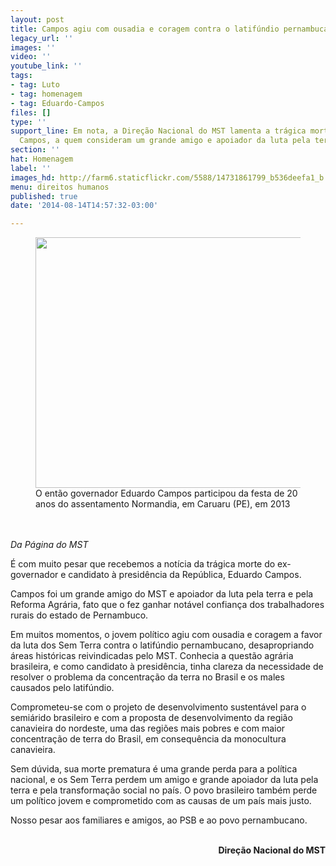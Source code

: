 ```yaml
---
layout: post
title: Campos agiu com ousadia e coragem contra o latifúndio pernambucano
legacy_url: ''
images: ''
video: ''
youtube_link: ''
tags:
- tag: Luto
- tag: homenagem
- tag: Eduardo-Campos
files: []
type: ''
support_line: Em nota, a Direção Nacional do MST lamenta a trágica morte de Eduardo
  Campos, a quem consideram um grande amigo e apoiador da luta pela terra.
section: ''
hat: Homenagem
label: ''
images_hd: http://farm6.staticflickr.com/5588/14731861799_b536deefa1_b.jpg
menu: direitos humanos
published: true
date: '2014-08-14T14:57:32-03:00'

---
```

<figure class="image"><img alt="" height="401" src="http://farm6.staticflickr.com/5588/14731861799_b536deefa1_b.jpg" width="600" />
<figcaption>O ent&atilde;o governador Eduardo Campos participou da festa de 20 anos do assentamento Normandia, em Caruaru (PE), em 2013<br />
</figcaption>
</figure>

<p><br />
<br />
<em>Da P&aacute;gina do MST</em></p>

<p>&Eacute; com muito pesar que recebemos a not&iacute;cia da tr&aacute;gica morte do ex-governador e candidato &agrave; presid&ecirc;ncia da Rep&uacute;blica, Eduardo Campos.</p>

<p>Campos foi um grande amigo do MST e apoiador da luta pela terra e pela Reforma Agr&aacute;ria, fato que o fez ganhar not&aacute;vel confian&ccedil;a dos trabalhadores rurais do estado de Pernambuco.</p>

<p>Em muitos momentos, o jovem pol&iacute;tico agiu com ousadia e coragem a favor da luta dos Sem Terra contra o latif&uacute;ndio pernambucano, desapropriando &aacute;reas hist&oacute;ricas reivindicadas pelo MST. Conhecia a quest&atilde;o agr&aacute;ria brasileira, e como candidato &agrave; presid&ecirc;ncia, tinha clareza da necessidade de resolver o problema da concentra&ccedil;&atilde;o da terra no Brasil e os males causados pelo latif&uacute;ndio.</p>

<p>Comprometeu-se com o projeto de desenvolvimento sustent&aacute;vel para o semi&aacute;rido brasileiro e com a proposta de desenvolvimento da regi&atilde;o canavieira do nordeste, uma das regi&otilde;es mais pobres e com maior concentra&ccedil;&atilde;o de terra do Brasil, em consequ&ecirc;ncia da monocultura canavieira.</p>

<p>Sem d&uacute;vida, sua morte prematura &eacute; uma grande perda para a pol&iacute;tica nacional, e os Sem Terra perdem um amigo e grande apoiador da luta pela terra e pela transforma&ccedil;&atilde;o social no pa&iacute;s. O povo brasileiro tamb&eacute;m perde um pol&iacute;tico jovem e comprometido com as causas de um pa&iacute;s mais justo.</p>

<p>Nosso pesar aos familiares e amigos, ao PSB e ao povo pernambucano.</p>

<p style="text-align:right"><br />
<strong>Dire&ccedil;&atilde;o Nacional do MST</strong></p>
